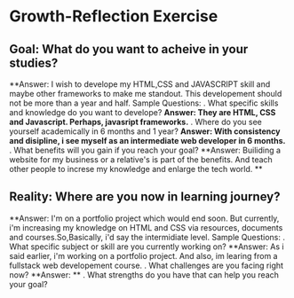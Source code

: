 # Growth-Reflection Exercise 

## Goal: What do you want to acheive in your studies?
**Answer: I wish to develope my HTML,CSS and JAVASCRIPT skill and maybe other frameworks to make me standout. This developement should not be more than a year and half.
  Sample Questions:
  . What specific skills and knowledge do you want to develope?
    **Answer: They are HTML, CSS and Javascript. Perhaps, javasript frameworks.**
  . Where do you see yourself academically in 6 months and 1 year?
    **Answer: With consistency and disipline, i see myself as an intermediate web developer in 6 months.**
  . What benefits will you gain if you reach your goal?
    **Answer: Builiding a website for my business or a relative's is part of the benefits. And teach other people to increse my knowledge and enlarge the tech world. **
    
## Reality: Where are you now in learning journey?
**Answer: I'm on a portfolio project which would end soon. But currently, i'm increasing my knowledge on HTML and CSS via resources, documents and courses.So,Basically, i'd say the intermidiate level.
  Sample Questions:
  . What specific subject or skill are you currently working on?
    **Answer: As i said earlier, i'm working on a portfolio project. And also, im learing from a fullstack web developement course. 
  . What challenges are you facing right now?
    **Answer: **
  . What strengths do you have that can help you reach your goal?

